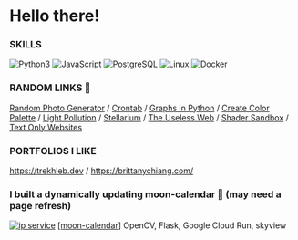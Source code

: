 # Hello there!

### SKILLS

![Python3](https://img.shields.io/badge/Python-3.9-green) ![JavaScript](https://img.shields.io/badge/JavaScript-yellow) ![PostgreSQL](https://img.shields.io/badge/PostgreSQL-blue) ![Linux](https://img.shields.io/badge/Linux-Ubuntu-orange) ![Docker](https://img.shields.io/badge/Docker-Compose-brown)

### RANDOM LINKS 🔗

[Random Photo Generator](https://picsum.photos/) / [Crontab](https://crontab.guru/#0_0_*_*_0) / [Graphs in Python](https://alexsocha.github.io/pynode/) / [Create Color Palette](https://coolors.co/generate) / [Light Pollution](https://darksitefinder.com/maps/world.html#4/39.00/-98.00) / [Stellarium](https://stellarium-web.org) / [The Useless Web](https://theuselessweb.com) / [Shader Sandbox](glslsandbox.com) / [Text Only Websites](https://sjmulder.nl/en/textonly.html)

### PORTFOLIOS I LIKE

https://trekhleb.dev / https://brittanychiang.com/

### I built a dynamically updating moon-calendar 🌙 (may need a page refresh)

[![ip service](https://moon-calendar-vr242ulasq-uw.a.run.app/)](https://moon-calendar-vr242ulasq-uw.a.run.app/)
[[moon-calendar]](https://github.com/jscul/moon-calendar) OpenCV, Flask, Google Cloud Run, skyview
